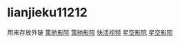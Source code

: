 # lianjieku11212
用来存放外链
<a href="https://ccyy12.com/" target="_blank">策驰影院</a>
<a href="https://ccyy10.com/" target="_blank">策驰影院</a>
<a href="https://khsp.buzz/" target="_blank">快活视频</a>
<a href="https://xkyy11.com/" target="_blank">星空影院</a>
<a href="https://xkyy10.com/" target="_blank">星空影院</a>
